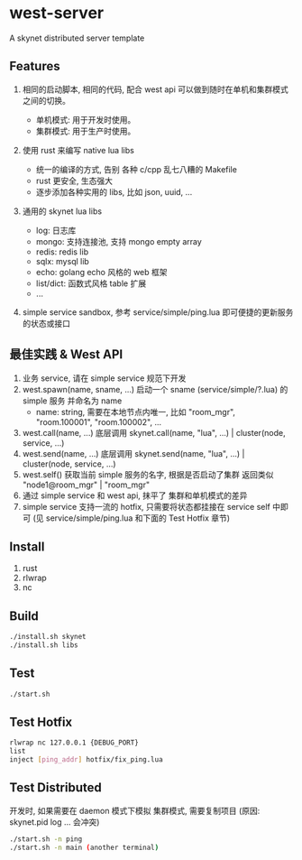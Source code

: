 # west-server
A skynet distributed server template

## Features
1. 相同的启动脚本, 相同的代码, 配合 west api 可以做到随时在单机和集群模式之间的切换。
    * 单机模式: 用于开发时使用。
    * 集群模式: 用于生产时使用。

2. 使用 rust 来编写 native lua libs
    * 统一的编译的方式, 告别 各种 c/cpp 乱七八糟的 Makefile
    * rust 更安全, 生态强大
    * 逐步添加各种实用的 libs, 比如 json, uuid, ...

3. 通用的 skynet lua libs 
    * log: 日志库
    * mongo: 支持连接池, 支持 mongo empty array
    * redis: redis lib
    * sqlx: mysql lib
    * echo: golang echo 风格的 web 框架
    * list/dict: 函数式风格 table 扩展
    * ...

4. simple service sandbox, 参考 service/simple/ping.lua 即可便捷的更新服务的状态或接口

## 最佳实践 & West API
1. 业务 service, 请在 simple service 规范下开发
2. west.spawn(name, sname, ...) 启动一个 sname (service/simple/?.lua) 的 simple 服务 并命名为 name
    * name: string, 需要在本地节点内唯一, 比如 "room_mgr", "room.100001", "room.100002", ...
3. west.call(name, ...) 底层调用 skynet.call(name, "lua", ...) | cluster(node, service, ...)
4. west.send(name, ...) 底层调用 skynet.send(name, "lua", ...) | cluster(node, service, ...)
5. west.self() 获取当前 simple 服务的名字, 根据是否启动了集群 返回类似 "node1@room_mgr" | "room_mgr"
6. 通过 simple service 和 west api, 抹平了 集群和单机模式的差异
7. simple service 支持一流的 hotfix, 只需要将状态都挂接在 service self 中即可 (见 service/simple/ping.lua 和下面的 Test Hotfix 章节)

## Install
1. rust
2. rlwrap
3. nc

## Build
```bash
./install.sh skynet
./install.sh libs
```

## Test
```bash
./start.sh
```

## Test Hotfix
```bash
rlwrap nc 127.0.0.1 {DEBUG_PORT}
list
inject [ping_addr] hotfix/fix_ping.lua
```

## Test Distributed
开发时, 如果需要在 daemon 模式下模拟 集群模式, 需要复制项目 (原因: skynet.pid log ... 会冲突)
```bash
./start.sh -n ping
./start.sh -n main (another terminal)
```